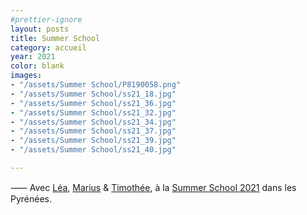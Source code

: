 ```yaml
---
#prettier-ignore
layout: posts
title: Summer School
category: accueil
year: 2021
color: blank
images:
- "/assets/Summer School/P8190058.png"
- "/assets/Summer School/ss21_18.jpg"
- "/assets/Summer School/ss21_36.jpg"
- "/assets/Summer School/ss21_32.jpg"
- "/assets/Summer School/ss21_34.jpg"
- "/assets/Summer School/ss21_37.jpg"
- "/assets/Summer School/ss21_39.jpg"
- "/assets/Summer School/ss21_40.jpg"

---
```


⸺ Avec [Léa][1], [Marius][2] & [Timothée][3], à la [Summer School 2021][4] dans les Pyrénées.

[1]: https://www.instagram.com/lea.lepetitclub/
[2]: https://www.instagram.com/marius_astruc/
[3]: https://www.instagram.com/petitmot__/
[4]: http://lepetitclub.summerscool.fun/2021.html
